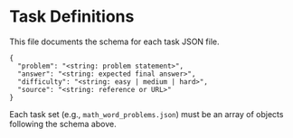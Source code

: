 # Task Definitions

This file documents the schema for each task JSON file.

```jsonc
{
  "problem": "<string: problem statement>",
  "answer": "<string: expected final answer>",
  "difficulty": "<string: easy | medium | hard>",
  "source": "<string: reference or URL>"
}
```

Each task set (e.g., `math_word_problems.json`) must be an array of objects following the schema above. 